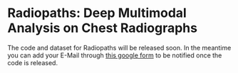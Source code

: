 # Radiopaths: Deep Multimodal Analysis on Chest Radiographs

The code and dataset for Radiopaths will be released soon. In the meantime you can add your E-Mail through [this google form](https://forms.gle/u6rg9XnDLzuQDC7w5) to be notified once the code is released.
